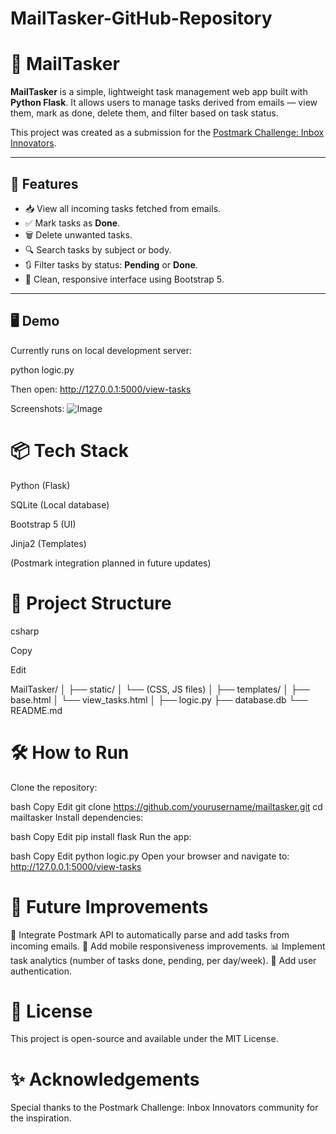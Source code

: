 # MailTasker-GitHub-Repository

# 📧 MailTasker

**MailTasker** is a simple, lightweight task management web app built with **Python Flask**. It allows users to manage tasks derived from emails — view them, mark as done, delete them, and filter based on task status.  

This project was created as a submission for the [Postmark Challenge: Inbox Innovators](https://dev.to/challenges/postmark).

---

## 🚀 Features

- 📥 View all incoming tasks fetched from emails.
- ✅ Mark tasks as **Done**.
- 🗑️ Delete unwanted tasks.
- 🔍 Search tasks by subject or body.
- 🔃 Filter tasks by status: **Pending** or **Done**.
- 📱 Clean, responsive interface using Bootstrap 5.

---

## 🖥️ Demo

Currently runs on local development server:


python logic.py

Then open:
http://127.0.0.1:5000/view-tasks

Screenshots:
![Image](https://github.com/user-attachments/assets/196cb70b-2e39-4722-af4c-16dc346df5ce)

# 📦 Tech Stack

Python (Flask)

SQLite (Local database)

Bootstrap 5 (UI)

Jinja2 (Templates)

(Postmark integration planned in future updates)

# 📂 Project Structure

csharp

Copy

Edit

MailTasker/
│
├── static/
│   └── (CSS, JS files)
│
├── templates/
│   ├── base.html
│   └── view_tasks.html
│
├── logic.py
├── database.db
└── README.md

 # 🛠️ How to Run
Clone the repository:

bash
Copy
Edit
git clone https://github.com/yourusername/mailtasker.git
cd mailtasker
Install dependencies:

bash
Copy
Edit
pip install flask
Run the app:

bash
Copy
Edit
python logic.py
Open your browser and navigate to:
http://127.0.0.1:5000/view-tasks

 # 🎯 Future Improvements

📧 Integrate Postmark API to automatically parse and add tasks from incoming emails.
📱 Add mobile responsiveness improvements.
📊 Implement task analytics (number of tasks done, pending, per day/week).
📝 Add user authentication.

 # 📃 License
This project is open-source and available under the MIT License.

 # ✨ Acknowledgements
Special thanks to the Postmark Challenge: Inbox Innovators community for the inspiration.





